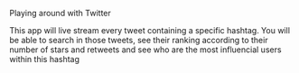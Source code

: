 Playing around with Twitter

This app will live stream every tweet containing a specific hashtag.
You will be able to search in those tweets, see their ranking according to their number of stars and retweets and see who are the most influencial users within this hashtag
